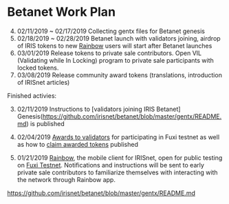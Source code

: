 # Betanet Work Plan


4. 02/11/2019 ~ 02/17/2019 Collecting gentx files for Betanet genesis 
5. 02/18/2019 ~ 02/28/2019 Betanet launch with validators joining, airdrop of IRIS tokens to new [Rainbow](http://www.rainbow.one) users will start after Betanet launches
6. 03/01/2019 Release tokens to private sale contributors. Open VIL (Validating while In Locking) program to private sale participants with locked tokens. 
7. 03/08/2019 Release community award tokens (translations, introduction of IRISnet articles)

Finished activies: 

3. 02/11/2019 Instructions to [validators joining IRIS Betanet] Genesis(https://github.com/irisnet/betanet/blob/master/gentx/README.md) is published 

2. 02/04/2019 [Awards to validators](https://github.com/irisnet/testnets/issues/290) for participating in Fuxi testnet as well as how to [claim awarded tokens](https://github.com/irisnet/betanet/fuxi-reward-claims/README.md) published  

1.  01/21/2019 [Rainbow](http://www.rainbow.one), the mobile client for IRISnet, open for public testing on [Fuxi Testnet](https://www.irisnet.org/testnets). Notifications and instructions will be sent to early private sale contributors to familiarize themselves with interacting with the network through Rainbow app.

https://github.com/irisnet/betanet/blob/master/gentx/README.md
